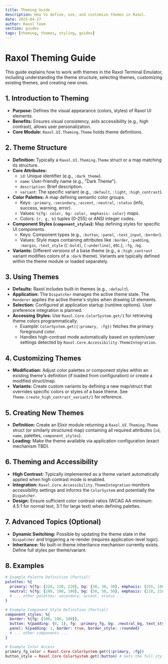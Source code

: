 ```yaml
---
title: Theming Guide
description: How to define, use, and customize themes in Raxol.
date: 2025-04-27
author: Raxol Team
section: guides
tags: [theming, themes, styling, guides]
---
```


# Raxol Theming Guide

This guide explains how to work with themes in the Raxol Terminal Emulator, including understanding the theme structure, selecting themes, customizing existing themes, and creating new ones.

## 1. Introduction to Theming

- **Purpose:** Defines the visual appearance (colors, styles) of Raxol UI elements.
- **Benefits:** Ensures visual consistency, aids accessibility (e.g., high contrast), allows user personalization.
- **Core Module:** `Raxol.UI.Theming.Theme` holds theme definitions.

## 2. Theme Structure

- **Definition:** Typically a `Raxol.UI.Theming.Theme` struct or a map matching its structure.
- **Core Attributes:**
  - `id`: Unique identifier (e.g., `:dark_theme`).
  - `name`: User-friendly name (e.g., "Dark Theme").
  - `description`: Brief description.
  - `variant`: The specific variant (e.g., `:default`, `:light`, `:high_contrast`).
- **Color Palettes:** A map defining semantic color groups.
  - Keys: `:primary`, `:secondary`, `:accent`, `:neutral`, `:status` (info, success, warning, error).
  - Values: `%{fg: color, bg: color, emphasis: color}` maps.
  - Colors: `{r, g, b}` tuples (0-255) or ANSI integer codes.
- **Component Styles (`component_styles`):** Map defining styles for specific UI components.
  - Keys: Component types (e.g., `:button`, `:panel`, `:text_input`, `:border`).
  - Values: Style maps containing attributes like `:border`, `:padding`, `:margin`, `:text_style` (`[:bold]`, `[:underline]`, etc.), `:fg`, `:bg`.
- **Variants:** Different versions of a base theme (e.g., a `:high_contrast` variant modifies colors of a `:dark` theme). Variants are typically defined within the theme module or loaded separately.

## 3. Using Themes

- **Defaults:** Raxol includes built-in themes (e.g., `:default`).
- **Application:** The `Dispatcher` manages the active theme state. The `Renderer` applies the active theme's styles when drawing UI elements.
- **Selection:** Configured at application startup (runtime options). User preference integration is planned.
- **Accessing Styles:** Use `Raxol.Core.ColorSystem.get/1` for retrieving theme colors programmatically.
  - Example: `ColorSystem.get({:primary, :fg})` fetches the primary foreground color.
  - Handles high-contrast mode automatically based on system/user settings detected by `Raxol.Core.Accessibility.ThemeIntegration`.

## 4. Customizing Themes

- **Modification:** Adjust color palettes or component styles within an existing theme's definition (if loaded from configuration) or create a modified struct/map.
- **Variants:** Create custom variants by defining a new map/struct that overrides specific colors or styles of a base theme. See `Theme.create_high_contrast_variant/1` for reference.

## 5. Creating New Themes

- **Definition:** Create an Elixir module returning a `Raxol.UI.Theming.Theme` struct (or similarly structured map) containing all required attributes (`id`, `name`, palettes, `component_styles`).
- **Loading:** Make the theme available via application configuration (exact mechanism TBD).

## 6. Theming and Accessibility

- **High Contrast:** Typically implemented as a theme variant automatically applied when high contrast mode is enabled.
- **Integration:** `Raxol.Core.Accessibility.ThemeIntegration` monitors accessibility settings and informs the `ColorSystem` and potentially the `Dispatcher`.
- **Design:** Ensure sufficient color contrast ratios (WCAG AA minimum: 4.5:1 for normal text, 3:1 for large text) when defining palettes.

## 7. Advanced Topics (Optional)

- **Dynamic Switching:** Possible by updating the theme state in the `Dispatcher` and triggering a re-render (requires application-level logic).
- **Inheritance:** No built-in theme inheritance mechanism currently exists. Define full styles per theme/variant.

## 8. Examples

```elixir
# Example Palette Definition (Partial)
palettes: %{
  primary: %{fg: {220, 220, 220}, bg: {30, 30, 30}, emphasis: {255, 180, 0}},
  neutral: %{fg: {180, 180, 180}, bg: {50, 50, 50}, emphasis: {210, 210, 210}}
  # ... other palettes: secondary, accent, status ...
}

# Example Component Style Definition (Partial)
component_styles: %{
  border: %{fg: {100, 100, 100}},
  button: %{padding: {0, 1}, fg: :primary_fg, bg: :neutral_bg, text_style: [:bold]},
  panel: %{padding: 1, border: true, border_style: :rounded}
  # ... other components ...
}

# Example Color Access
primary_fg_color = Raxol.Core.ColorSystem.get({:primary, :fg})
button_style = Raxol.Core.ColorSystem.get(:button) # Gets the full style map
```

